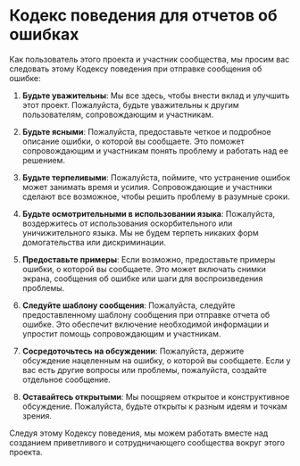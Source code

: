 # Кодекс поведения для отчетов об ошибках

Как пользователь этого проекта и участник сообщества, мы просим вас следовать
этому Кодексу поведения при отправке сообщения об ошибке:

1. **Будьте уважительны**: Мы все здесь, чтобы внести вклад и улучшить этот
   проект. Пожалуйста, будьте уважительны к другим пользователям, сопровождающим
   и участникам.

2. **Будьте ясными**: Пожалуйста, предоставьте четкое и подробное описание
   ошибки, о которой вы сообщаете. Это поможет сопровождающим и участникам
   понять проблему и работать над ее решением.

3. **Будьте терпеливыми**: Пожалуйста, поймите, что устранение ошибок может
   занимать время и усилия. Сопровождающие и участники сделают все возможное,
   чтобы решить проблему в разумные сроки.

4. **Будьте осмотрительными в использовании языка**: Пожалуйста, воздержитесь от
   использования оскорбительного или уничижительного языка. Мы не будем терпеть
   никаких форм домогательства или дискриминации.

5. **Предоставьте примеры**: Если возможно, предоставьте примеры ошибки, о
   которой вы сообщаете. Это может включать снимки экрана, сообщения об ошибке
   или шаги для воспроизведения проблемы.

6. **Следуйте шаблону сообщения**: Пожалуйста, следуйте предоставленному шаблону
   сообщения при отправке отчета об ошибке. Это обеспечит включение необходимой
   информации и упростит помощь сопровождающим и участникам.

7. **Сосредоточьтесь на обсуждении**: Пожалуйста, держите обсуждение нацеленным
   на ошибку, о которой вы сообщаете. Если у вас есть другие вопросы или
   проблемы, пожалуйста, создайте отдельное сообщение.

8. **Оставайтесь открытыми**: Мы поощряем открытое и конструктивное обсуждение.
   Пожалуйста, будьте открыты к разным идеям и точкам зрения.

Следуя этому Кодексу поведения, мы можем работать вместе над созданием
приветливого и сотрудничающего сообщества вокруг этого проекта.
